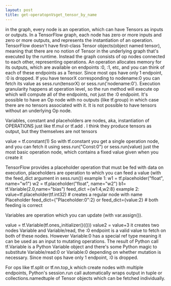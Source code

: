 ```yaml
---
layout: post
title: get-operatopnVsget_tensor_by_name
---
```


 in the graph, every node is an operation, which can have Tensors as inputs or outputs. 
 In a TensorFlow graph, each node has zero or more inputs and zero or more outputs, and represents the instantiation of an operation.
 TensorFlow doesn't have first-class Tensor objects(object named tensor), meaning that there are no notion of Tensor in the underlying graph that's 
 executed by the runtime.
 Instead the graph consists of op nodes connected to each other, representing operations. An operation allocates memory for its outputs,
 which are available on endpoints :0, :1, etc, and you can  think of each of these endpoints as a Tensor.
 Since most ops have only 1 endpoint, :0 is dropped. 
 If you have tensorX corresponding to nodename:0 you can fetch its value as sess.run(tensorX) or sess.run('nodename:0').
 Execution granularity happens at operation level, so the run method will execute op which will compute all of the endpoints, not just the :0 endpoint. 
 It's possible to have an Op node with no outputs (like tf.group) in which case there are no tensors associated with it. 
 It is not possible to have tensors without an underlying Op node.
 
 
 Variables, constant and placeholders are nodes, aka, instantiation of OPERATIONS just like tf.mul or tf.add . 
 I think they produce tensors as output, but they themselves are not tensors
 
 
value = tf.constant(1)
So with tf.constant you get a single operation node, and you can fetch it using sess.run("Const:0") or sess.run(value)
 just the most basic operation node, which contains a fixed value given when you create it
 
 
 TensorFlow provides a placeholder operation that must be fed with data on execution,
 placeholders are operation to which you can feed a value (with the feed_dict argument in sess.run())
 example 1:
 w1 = tf.placeholder("float", name="w1")
w2 = tf.placeholder("float", name="w2")
b1= tf.Variable(2.0,name="bias")
feed_dict ={w1:4,w2:8}
 example 2:
 value=tf.placeholder(tf.int32) # creates a regular node with name Placeholder
 feed_dict={"Placeholder:0":2} or feed_dict={value:2}  # both feeding is correct
 
 Variables are operation which you can update (with var.assign()). 

value = tf.Variable(tf.ones_initializer()(()))
value2 = value+3
it creates two nodes Variable and Variable/read, the :0 endpoint is a valid value to fetch on both of these nodes. 
However Variable:0 has a special ref type meaning it can be used as an input to mutating operations. 
The result of Python call tf.Variable is a Python Variable object and
there's some Python magic to substitute Variable/read:0 or Variable:0 depending on whether mutation is necessary. 
Since most ops have only 1 endpoint, :0 is dropped. 


For ops like tf.split or tf.nn.top_k which create nodes with multiple endpoints,
Python's session.run call automatically wraps output in tuple or collections.namedtuple of Tensor objects which can be fetched individually.
